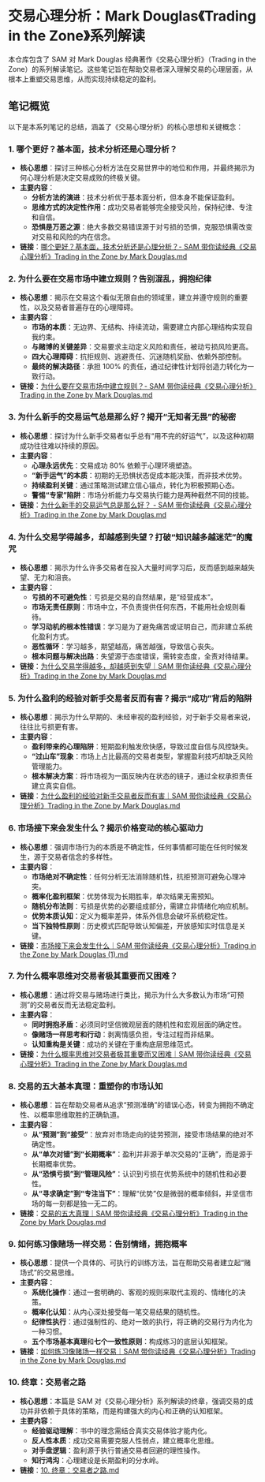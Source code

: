 # 交易心理分析：Mark Douglas《Trading in the Zone》系列解读

本仓库包含了 SAM 对 Mark Douglas 经典著作《交易心理分析》（Trading in the Zone）的系列解读笔记。这些笔记旨在帮助交易者深入理解交易的心理层面，从根本上重塑交易思维，从而实现持续稳定的盈利。

## 笔记概览

以下是本系列笔记的总结，涵盖了《交易心理分析》的核心思想和关键概念：

### 1. 哪个更好？基本面，技术分析还是心理分析？

-   **核心思想**：探讨三种核心分析方法在交易世界中的地位和作用，并最终揭示为何心理分析是决定交易成败的终极关键。
-   **主要内容**：
    -   **分析方法的演进**：技术分析优于基本面分析，但本身不能保证盈利。
    -   **思维方式的决定性作用**：成功交易者能够完全接受风险，保持纪律、专注和自信。
    -   **恐惧是万恶之源**：绝大多数交易错误源于对亏损的恐惧，克服恐惧需改变对交易和风险的内在信念。
-   **链接**：[哪个更好？基本面，技术分析还是心理分析？- SAM 带你读经典《交易心理分析》Trading in the Zone by Mark Douglas.md](https://github.com/your-repo/TradingInTheZone/blob/main/%E5%93%AA%E4%B8%AA%E6%9B%B4%E5%A5%BD%EF%BC%9F%E5%9F%BA%E6%9C%AC%E9%9D%A2%EF%BC%8C%E6%8A%80%E6%9C%AF%E5%88%86%E6%9E%90%E8%BF%98%E6%98%AF%E5%BF%83%E7%90%86%E5%88%86%E6%9E%90%EF%BC%9F-%20SAM%20%E5%B8%A6%E4%BD%A0%E8%AF%BB%E7%BB%8F%E5%85%B8%E3%80%8A%E4%BA%A4%E6%98%93%E5%BF%83%E7%90%86%E5%88%86%E6%9E%90%E3%80%8BTrading%20in%20the%20Zone%20by%20Mark%20Douglas.md)

### 2. 为什么要在交易市场中建立规则？告别混乱，拥抱纪律

-   **核心思想**：揭示在交易这个看似无限自由的领域里，建立并遵守规则的重要性，以及交易者普遍存在的心理障碍。
-   **主要内容**：
    -   **市场的本质**：无边界、无结构、持续流动，需要建立内部心理结构实现自我约束。
    -   **与赌博的关键差异**：交易要求主动定义风险和责任，被动亏损风险更高。
    -   **四大心理障碍**：抗拒规则、逃避责任、沉迷随机奖励、依赖外部控制。
    -   **最终的解决路径**：承担 100% 的责任，通过纪律性计划将创造力转化为一致行动。
-   **链接**：[为什么要在交易市场中建立规则？- SAM 带你读经典《交易心理分析》Trading in the Zone by Mark Douglas.md](https://github.com/your-repo/TradingInTheZone/blob/main/%E4%B8%BA%E4%BB%80%E4%B9%88%E8%A6%81%E5%9C%A8%E4%BA%A4%E6%98%93%E5%B8%82%E5%9C%BA%E4%B8%AD%E5%BB%BA%E7%AB%8B%E8%A7%84%E5%88%99%EF%BC%9F-%20SAM%20%E5%B8%A6%E4%BD%A0%E8%AF%BB%E7%BB%8F%E5%85%B8%E3%80%8A%E4%BA%A4%E6%98%93%E5%BF%83%E7%90%86%E5%88%86%E6%9E%90%E3%80%8BTrading%20in%20the%20Zone%20by%20Mark%20Douglas.md)

### 3. 为什么新手的交易运气总是那么好？揭开“无知者无畏”的秘密

-   **核心思想**：探讨为什么新手交易者似乎总有“用不完的好运气”，以及这种初期成功往往难以持续的原因。
-   **主要内容**：
    -   **心理永远优先**：交易成功 80% 依赖于心理环境塑造。
    -   **“新手运气”的本质**：初期的无恐惧状态促成本能决策，而非技术优势。
    -   **持续盈利关键**：通过策略测试建立信心锚点，转化为积极预期心态。
    -   **警惕“专家”陷阱**：市场分析能力与交易执行能力是两种截然不同的技能。
-   **链接**：[为什么新手的交易运气总是那么好？ - SAM 带你读经典《交易心理分析》Trading in the Zone by Mark Douglas.md](https://github.com/your-repo/TradingInTheZone/blob/main/%E4%B8%BA%E4%BB%80%E4%B9%88%E6%96%B0%E6%89%8B%E7%9A%84%E4%BA%A4%E6%98%93%E8%BF%90%E6%B0%94%E6%80%BB%E6%98%AF%E9%82%A3%E4%B9%88%E5%A5%BD%EF%BC%9F%20-%20SAM%20%E5%B8%A6%E4%BD%A0%E8%AF%BB%E7%BB%8F%E5%85%B8%E3%80%8A%E4%BA%A4%E6%98%93%E5%BF%83%E7%90%86%E5%88%86%E6%9E%90%E3%80%8BTrading%20in%20the%20Zone%20by%20Mark%20Douglas.md)

### 4. 为什么交易学得越多，却越感到失望？打破“知识越多越迷茫”的魔咒

-   **核心思想**：揭示为什么许多交易者在投入大量时间学习后，反而感到越来越失望、无力和沮丧。
-   **主要内容**：
    -   **亏损的不可避免性**：亏损是交易的自然结果，是“经营成本”。
    -   **市场无责任原则**：市场中立，不负责提供任何东西，不能用社会规则看待。
    -   **学习动机的根本性错误**：学习是为了避免痛苦或证明自己，而非建立系统化盈利方式。
    -   **恶性循环**：学习越多，期望越高，痛苦越强，导致信心丧失。
    -   **根本问题与解决出路**：失望源于态度错误，需转变态度，全责对待结果。
-   **链接**：[为什么交易学得越多，却越感到失望｜SAM 带你读经典《交易心理分析》Trading in the Zone by Mark Douglas.md](https://github.com/your-repo/TradingInTheZone/blob/main/%E4%B8%BA%E4%BB%80%E4%B9%88%E4%BA%A4%E6%98%93%E5%AD%A6%E5%BE%97%E8%B6%8A%E5%A4%9A%EF%BC%8C%E5%8D%B4%E8%B6%8A%E6%84%9F%E5%88%B0%E5%A4%B1%E6%9C%9B%EF%BD%9CSAM%20%E5%B8%A6%E4%BD%A0%E8%AF%BB%E7%BB%8F%E5%85%B8%E3%80%8A%E4%BA%A4%E6%98%93%E5%BF%83%E7%90%86%E5%88%86%E6%9E%90%E3%80%8BTrading%20in%20the%20Zone%20by%20Mark%20Douglas.md)

### 5. 为什么盈利的经验对新手交易者反而有害？揭示“成功”背后的陷阱

-   **核心思想**：揭示为什么早期的、未经审视的盈利经验，对于新手交易者来说，往往比亏损更有害。
-   **主要内容**：
    -   **盈利带来的心理陷阱**：短期盈利触发欣快感，导致过度自信与风控缺失。
    -   **“过山车”现象**：市场上占比最高的交易者类型，掌握盈利技巧却缺乏风险管理能力。
    -   **根本解决方案**：将市场视为一面反映内在状态的镜子，通过全权承担责任建立真实自信。
-   **链接**：[为什么盈利的经验对新手交易者反而有害｜SAM 带你读经典《交易心理分析》Trading in the Zone by Mark Douglas.md](https://github.com/your-repo/TradingInTheZone/blob/main/%E4%B8%BA%E4%BB%80%E4%B9%88%E7%9B%88%E5%88%A9%E7%9A%84%E7%BB%8F%E9%AA%8C%E5%AF%B9%E6%96%B0%E6%89%8B%E4%BA%A4%E6%98%93%E8%80%85%E5%8F%8D%E8%80%8C%E6%9C%89%E5%AE%B3%EF%BD%9CSAM%20%E5%B8%A6%E4%BD%A0%E8%AF%BB%E7%BB%8F%E5%85%B8%E3%80%8A%E4%BA%A4%E6%98%93%E5%BF%83%E7%90%86%E5%88%86%E6%9E%90%E3%80%8BTrading%20in%20the%20Zone%20by%20Mark%20Douglas.md)

### 6. 市场接下来会发生什么？揭示价格变动的核心驱动力

-   **核心思想**：强调市场行为的本质是不确定性，任何事情都可能在任何时候发生，源于交易者信念的多样性。
-   **主要内容**：
    -   **市场绝对不确定性**：任何分析无法消除随机性，抗拒预测可避免心理冲突。
    -   **概率化盈利框架**：优势体现为长期胜率，单次结果无需预知。
    -   **随机分布法则**：亏损是优势的必要组成部分，需建立非情绪化响应机制。
    -   **优势本质认知**：定义为概率差异，体系外信息会破坏系统稳定性。
    -   **当下独特性原则**：历史模式匹配导致认知偏差，开放感知实时信息是关键。
-   **链接**：[市场接下来会发生什么｜SAM 带你读经典《交易心理分析》Trading in the Zone by Mark Douglas (1).md](https://github.com/your-repo/TradingInTheZone/blob/main/%E5%B8%82%E5%9C%BA%E6%8E%A5%E4%B8%8B%E6%9D%A5%E4%BC%9A%E5%8F%91%E7%94%9F%E4%BB%80%E4%B9%88%EF%BD%9CSAM%20%E5%B8%A6%E4%BD%A0%E8%AF%BB%E7%BB%8F%E5%85%B8%E3%80%8A%E4%BA%A4%E6%98%93%E5%BF%83%E7%90%86%E5%88%86%E6%9E%90%E3%80%8BTrading%20in%20the%20Zone%20by%20Mark%20Douglas%20(1).md)

### 7. 为什么概率思维对交易者极其重要而又困难？

-   **核心思想**：通过将交易与赌场进行类比，揭示为什么大多数认为市场“可预测”的交易者反而无法稳定盈利。
-   **主要内容**：
    -   **同时拥抱矛盾**：必须同时坚信微观层面的随机性和宏观层面的确定性。
    -   **像赌场一样思考和行动**：剥离情感负担，专注过程而非结果。
    -   **认知重构是关键**：成功的关键在于重构底层思维范式。
-   **链接**：[为什么概率思维对交易者极其重要而又困难｜SAM 带你读经典《交易心理分析》Trading in the Zone by Mark Douglas.md](https://github.com/your-repo/TradingInTheZone/blob/main/%E4%B8%BA%E4%BB%80%E4%B9%88%E6%A6%82%E7%8E%87%E6%80%9D%E7%BB%B4%E5%AF%B9%E4%BA%A4%E6%98%93%E8%80%85%E6%9E%81%E5%85%B6%E9%87%8D%E8%A6%81%E8%80%8C%E5%8F%88%E5%9B%B0%E9%9A%BE%EF%BD%9CSAM%20%E5%B8%A6%E4%BD%A0%E8%AF%BB%E7%BB%8F%E5%85%B8%E3%80%8A%E4%BA%A4%E6%98%93%E5%BF%83%E7%90%86%E5%88%86%E6%9E%90%E3%80%8BTrading%20in%20the%20Zone%20by%20Mark%20Douglas.md)

### 8. 交易的五大基本真理：重塑你的市场认知

-   **核心思想**：旨在帮助交易者从追求“预测准确”的错误心态，转变为拥抱不确定性、以概率思维取胜的正确轨道。
-   **主要内容**：
    -   **从“预测”到“接受”**：放弃对市场走向的徒劳预测，接受市场结果的绝对不确定性。
    -   **从“单次对错”到“长期概率”**：盈利并非源于单次交易的“正确”，而是源于长期概率优势。
    -   **从“恐惧亏损”到“管理风险”**：认识到亏损在优势系统中的随机性和必要性。
    -   **从“寻求确定”到“专注当下”**：理解“优势”仅是微弱的概率倾斜，并坚信市场的每一刻都是独一无二的。
-   **链接**：[交易的五大真理｜SAM 带你读经典《交易心理分析》Trading in the Zone by Mark Douglas.md](https://github.com/your-repo/TradingInTheZone/blob/main/%E4%BA%A4%E6%98%93%E7%9A%84%E4%BA%94%E5%A4%A7%E7%9C%9F%E7%90%86%EF%BD%9CSAM%20%E5%B8%A6%E4%BD%A0%E8%AF%BB%E7%BB%8F%E5%85%B8%E3%80%8A%E4%BA%A4%E6%98%93%E5%BF%83%E7%90%86%E5%88%86%E6%9E%90%E3%80%8BTrading%20in%20the%20Zone%20by%20Mark%20Douglas.md)

### 9. 如何练习像赌场一样交易：告别情绪，拥抱概率

-   **核心思想**：提供一个具体的、可执行的训练方法，旨在帮助交易者建立起“赌场式”的交易思维。
-   **主要内容**：
    -   **系统化操作**：通过一套明确的、客观的规则来取代主观的、情绪化的决策。
    -   **概率化认知**：从内心深处接受每一笔交易结果的随机性。
    -   **纪律性执行**：通过强制性的、绝对一致的执行，将正确的交易行为内化为一种习惯。
    -   **五个市场基本真理**和**七个一致性原则**：构成练习的底层认知框架。
-   **链接**：[如何练习像赌场一样交易｜SAM 带你读经典《交易心理分析》Trading in the Zone by Mark Douglas.md](https://github.com/your-repo/TradingInTheZone/blob/main/%E5%A6%82%E4%BD%95%E7%BB%83%E4%B9%A0%E5%83%8F%E8%B5%8C%E5%9C%BA%E4%B8%80%E6%A0%B7%E4%BA%A4%E6%98%93%EF%BD%9CSAM%20%E5%B8%A6%E4%BD%A0%E8%AF%BB%E7%BB%8F%E5%85%B8%E3%80%8A%E4%BA%A4%E6%98%93%E5%BF%83%E7%90%86%E5%88%86%E6%9E%90%E3%80%8BTrading%20in%20the%20Zone%20by%20Mark%20Douglas.md)

### 10. 终章：交易者之路

-   **核心思想**：本篇是 SAM 对《交易心理分析》系列解读的终章，强调交易的成功并非依赖于具体的策略，而是构建强大的内心和正确的认知框架。
-   **主要内容**：
    -   **经验驱动理解**：书中的理念需结合真实交易体验才能内化。
    -   **反人性本质**：成功交易需要克服人性弱点，建立概率化思维。
    -   **对手盘逻辑**：盈利源于执行普通交易者回避的理性操作。
    -   **知行鸿沟**：心理建设是长期盈利的分水岭。
-   **链接**：[10. 终章：交易者之路.md](https://github.com/your-repo/TradingInTheZone/blob/main/10.%20%E7%BB%88%E7%AB%A0%EF%BC%9A%E4%BA%A4%E6%98%93%E8%80%85%E4%B9%8B%E8%B7%AF.md)
